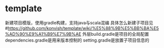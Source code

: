# template
新建项目模版，使用gradle构建，支持java与scala混编
 具体怎么新建子项目见#https://github.com/konvish/template/wiki/%E5%88%9B%E5%BB%BA%E5%AD%90%E9%A1%B9%E7%9B%AE
 外层build.gradle是项目的全局配置
 dependencies.gradle是用来版本控制的
 setting.gradle是放置子项目信息的

